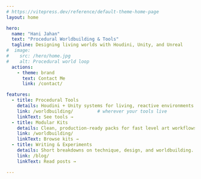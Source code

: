 ```yaml
---
# https://vitepress.dev/reference/default-theme-home-page
layout: home

hero:
  name: "Hani Jahan"
  text: "Procedural Worldbuilding & Tools"
  tagline: Designing living worlds with Houdini, Unity, and Unreal
#  image:
#    src: /hero/home.jpg
#    alt: Procedural world loop
  actions:
    - theme: brand
      text: Contact Me
      link: /contact/

features:
  - title: Procedural Tools
    details: Houdini + Unity systems for living, reactive environments.
    link: /worldbuilding/         # wherever your tools live
    linkText: See tools →
  - title: Modular Kits
    details: Clean, production-ready packs for fast level art workflows.
    link: /worldbuilding/
    linkText: Browse kits →
  - title: Writing & Experiments
    details: Short breakdowns on technique, design, and worldbuilding.
    link: /blog/
    linkText: Read posts →

---
```


<!-- Custom video block (served from docs/public/hero/loop.mp4) -->
<!-- <div class="hero-video">
  <video autoplay loop muted playsinline preload="auto">
    <source src="/hero/loop.mp4" type="video/mp4" />
  </video>
</div> -->